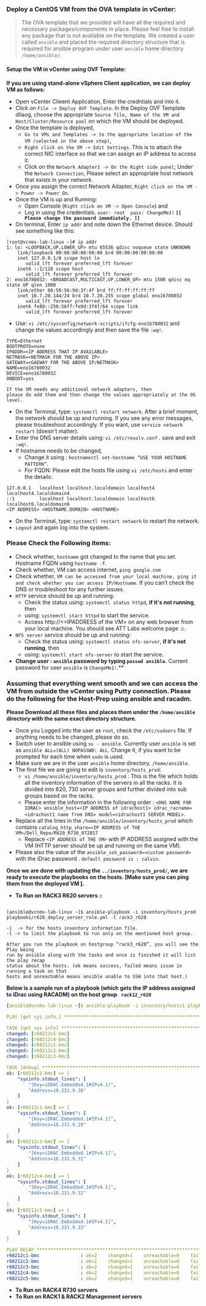 ### Deploy a CentOS VM from the OVA template in vCenter: 

> The OVA template that we provided will have all the required and necessary packages/components in place. Please feel free to install 
any package that is not available on the template. We created a user called `ansible` and placed the required directory structure 
that is required for ansible program under user `ansible` home directory `/home/ansible/`. 

#### Setup the VM in vCenter using OVF Template:
**If you are using stand-alone vSphere Client application, we can deploy VM as follows:**
* Open vCenter Clieent Application, Enter the credntials and into it.
* Click on `File -> Deploy OVF Template`. In the Deploy OVF Template dilaog, choose the appropriate `Source file, Name of the VM and 
Host/Cluster/Resource pool` on which the VM should be deployed.
* Once the template is deployed, 
  * `Go to VMs and Templates -> to the appropriate location of the VM (selected in the above step)`, 
  * `Right click on the VM -> Edit Settings`. This is to attach the correct NIC interface 
so that we can assign an IP address to access it. 
  * Click on the `Network Adapter1 -> On the Right side panel`; Under the `Network Connection`, Please select 
an appropriate host network that exists in your network.
* Once you assign the correct Network Adapter, `Right click on the VM -> Power -> Power On`.
* Once the VM is up and Running: 
  * Open Console (`Right click on VM -> Open Console`) and 
  * Log in using the credentials. `user: root  pass: ChangeMe1!`
**`[[ Please change the password immediately. ]]`**
* On terminal, Enter `ip addr` and note down the Ethernet device. Should see something like this:
```
[root@vcnms-lab-linux ~]# ip addr
1: lo: <LOOPBACK,UP,LOWER_UP> mtu 65536 qdisc noqueue state UNKNOWN
    link/loopback 00:00:00:00:00:00 brd 00:00:00:00:00:00
    inet 127.0.0.1/8 scope host lo
       valid_lft forever preferred_lft forever
    inet6 ::1/128 scope host
       valid_lft forever preferred_lft forever
2: eno16780032: <BROADCAST,MULTICAST,UP,LOWER_UP> mtu 1500 qdisc mq state UP qlen 1000
    link/ether 00:50:56:9d:3f:4f brd ff:ff:ff:ff:ff:ff
    inet 10.7.20.144/24 brd 10.7.20.255 scope global eno16780032
       valid_lft forever preferred_lft forever
    inet6 fe80::250:56ff:fe9d:3f4f/64 scope link
       valid_lft forever preferred_lft forever
```
* Use: `vi /etc/sysconfig/network-scripts/ifcfg-eno16780032` and change the values accordingly and then save the file `:wq!`.
```
TYPE=Ethernet
BOOTPROTO=none
IPADDR=<IP ADDRESS THAT IP AVAILABLE>
NETMASK=<NETMASK FOR THE ABOVE IP>
GATEWAY=<GAEWAY FOR THE ABOVE IP/NETMASK>
NAME=eno16780032
DEVICE=eno16780032
ONBOOT=yes
```
```
If the VM needs any additional network adapters, then 
please do add them and then change the values appropriately at the OS level. 
```

* On the Terminal, type: `systemctl restart network`. After a brief moment, the network should be up and running. If you see any error messages, please troubleshoot accordingly. If you want, use `service network restart` (doesn't matter).
* Enter the DNS server details using: `vi /etc/resolv.conf` . save and exit `:wq!`.
* If hostname needs to be changed, 
  * Change it using : `hostnamectl set-hostname “USE YOUR HOSTNAME PATTERN”`. 
  * For FQDN: Please edit the hosts file using `vi /etc/hosts` and enter the details:
```
127.0.0.1   localhost localhost.localdomain localhost4 localhost4.localdomain4
::1         localhost localhost.localdomain localhost6 localhost6.localdomain6
<IP ADDRESS> <HOSTNAME.DOMAIN> <HOSTNAME>
``` 
* On the Terminal, type: `systemctl restart network` to restart the network.
* `Logout` and again log into the system.

### Please Check the Following items:

* Check whether, `hostname` got changed to the name that you set. Hostname FQDN using `hostname -f`.
* Check whether, VM can access internet, `ping google.com`
* Check whether, `VM can be accessed from your local machine, ping it and check whether you can access IP/Hostname`. If you can’t check the DNS or troubleshoot for any further issues.
* `HTTP` service should be up and running:
   * Check the status using: `systemctl status httpd`, **if it's not running**, then 
   * using: `systemctl start httpd` to start the service.
   * Access http://<>IPADDRESS of the VM> on any web browser from your local machine. You should see ATT Labs welcome page :relaxed:.
* `NFS server` service should be up and running:
   * Check the status using: `systemctl status nfs-server`, **if it's not running**, then 
   * using: `systemctl start nfs-server` to start the service.   
* **Change user : `ansible` password  by typing `passwd ansible`.** Current password for user `ansible` is `ChangeMe1!`.**

### Assuming that everything went smooth and we can access the VM from outside the vCenter using Putty connection. Please do the following for the Host-Prep using ansible and racadm.

**Please Download all these files and places them under the `/home/ansible` directory with the same exact directory structure.**
* Once you Logged into the user as `root`, check the `/etc/sudoers` file. If anything needs to be changed, please do so.
* Switch user to ansible using `su - ansible`. Currently user `ansible` is set as `ansible ALL=(ALL) NOPASSWD: ALL`. Change it, if you want to be prompted for each time when `sudo` is used.
* Make sure we are in the user `ansible` home directory. `/home/ansible`
* The first file we are going to edit is `inventory/hosts_prod`:
  * `vi /home/ansible/inventory/hosts_prod` : This is the file which holds all the inventory information of the servers in all the racks. It is divided into 620, 730 server groups and further divided into sub groups based on the racks.
  * Please enter the information in the following order : `<DNS NAME FOR IDRAC> ansible_host=<IP ADDRESS of idrachost1> idrac_racname=<idrachost1 name from DNS> model=<idrachost1 SERVER MODEL>`.                          
* Replace all the lines in the `/home/ansible/inventory/hosts_prod` which contains ` catalog_http_share=<IP ADDRESS of THE VM>/Dell_Repo/R620_R730_072017 `
  * Replace `<IP ADDRESS of THE VM>` with IP ADDRESS assigned with the VM (HTTP server should be up and running on the same VM).
* Please also the value of the `ansible_ssh_password=<custom password>` with the iDrac password . `default password is : calvin`. 

**Once we are done with updating the `../inventory/hosts_prod/`, we are ready to execute the playbooks on the hosts. [Make sure you can ping them from the deployed VM ].**

* **To Run on RACK3 R620 servers ::** 

```[Assuming that you are in the user ansible home directory]

[ansible@vcnms-lab-linux ~]$ ansible-playbook -i inventory/hosts_prod playbooks/r620_deploy_server_role.yml -l rack3_r620
```

```console
-i  -> for the hosts inventory information file.
-l -> to limit the playbook to run only on the mentioned host group.

After you run the playbook on hostgroup “rack3_r620”, you will see the Play being 
run by ansible along with the tasks and once is finished it will list the play recap 
status about the hosts. (ok means success, failed means issue in running a task on that 
hosts and unreachable means ansible unable to SSH into that host.) 
```

**Below is a sample run of a playbook (which gets the IP address assigned to iDrac using RACADM) on the host group ` rack12_r620`**

```yaml
[ansible@vcnms-lab-linux ~]$ ansible-playbook -i inventory/hosts1 playbooks/racadm_getsysinfo.yml -l rack12_r620

PLAY [get sys info.] ****************************************************************************************************************************************************************************************************************

TASK [get sys info] *****************************************************************************************************************************************************************************************************************
changed: [r60212c5-bmc]
changed: [r60212c4-bmc]
changed: [r60212c1-bmc]
changed: [r60212c2-bmc]
changed: [r60212c3-bmc]

TASK [debug] ************************************************************************************************************************************************************************************************************************
ok: [r60212c2-bmc] => {
    "sysinfo.stdout_lines": [
        "[Key=iDRAC.Embedded.1#IPv4.1]",
        "Address=10.231.9.30"
    ]
}
ok: [r60212c1-bmc] => {
    "sysinfo.stdout_lines": [
        "[Key=iDRAC.Embedded.1#IPv4.1]",
        "Address=10.231.9.29"
    ]
}
ok: [r60212c3-bmc] => {
    "sysinfo.stdout_lines": [
        "[Key=iDRAC.Embedded.1#IPv4.1]",
        "Address=10.231.9.31"
    ]
}
ok: [r60212c4-bmc] => {
    "sysinfo.stdout_lines": [
        "[Key=iDRAC.Embedded.1#IPv4.1]",
        "Address=10.231.9.32"
    ]
}
ok: [r60212c5-bmc] => {
    "sysinfo.stdout_lines": [
        "[Key=iDRAC.Embedded.1#IPv4.1]",
        "Address=10.231.9.33"
    ]
}

PLAY RECAP **************************************************************************************************************************************************************************************************************************
r60212c1-bmc               : ok=2    changed=1    unreachable=0    failed=0
r60212c2-bmc               : ok=2    changed=1    unreachable=0    failed=0
r60212c3-bmc               : ok=2    changed=1    unreachable=0    failed=0
r60212c4-bmc               : ok=2    changed=1    unreachable=0    failed=0
r60212c5-bmc               : ok=2    changed=1    unreachable=0    failed=0
```


* **To Run on RACK4 R730 servers**
* **To Run on RACK1 & RACK2 Management servers**
  

